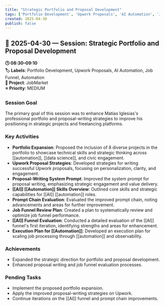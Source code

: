 ```yaml
---
title: "Strategic Portfolio and Proposal Development"
tags: ['Portfolio Development', 'Upwork Proposals', 'AI Automation', 'Job Funnel', 'Automation']
created: 2025-04-30
publish: false
---
```


## 📅 2025-04-30 — Session: Strategic Portfolio and Proposal Development

**🕒 08:30–09:10**  
**🏷️ Labels**: Portfolio Development, Upwork Proposals, AI Automation, Job Funnel, Automation  
**📂 Project**: JobMarket  
**⭐ Priority**: MEDIUM  


### Session Goal
The primary goal of this session was to enhance Matías Iglesias's professional portfolio and proposal-writing strategies to improve his positioning in strategic projects and freelancing platforms.

### Key Activities
- **Portfolio Expansion**: Proposed the inclusion of 8 diverse projects in the portfolio to showcase technical skills and strategic thinking across [[automation]], [[data science]], and civic engagement.
- **Upwork Proposal Strategies**: Developed strategies for writing successful Upwork proposals, focusing on personalization, clarity, and engagement.
- **Proposal-Writing System Prompt**: Improved the system prompt for proposal writing, emphasizing strategic engagement and value delivery.
- **[[AI]] [[Automation]] Skills Overview**: Outlined core skills and strategic capabilities for [[AI]] [[automation]] roles.
- **Prompt Chain Evaluation**: Evaluated the improved prompt chain, noting advancements and areas for further improvement.
- **Job Funnel Review Plan**: Created a plan to systematically review and optimize job funnel performance.
- **[[AI]] Funnel Evaluation**: Conducted a detailed evaluation of the [[AI]] funnel's first iteration, identifying strengths and areas for enhancement.
- **Execution Plan for [[Automation]]**: Developed an execution plan for scaling job processing through [[automation]] and observability.

### Achievements
- Expanded the strategic direction for portfolio and proposal development.
- Enhanced proposal writing and job funnel evaluation processes.

### Pending Tasks
- Implement the proposed portfolio expansion.
- Apply the improved proposal-writing strategies on Upwork.
- Continue iterations on the [[AI]] funnel and prompt chain improvements.
